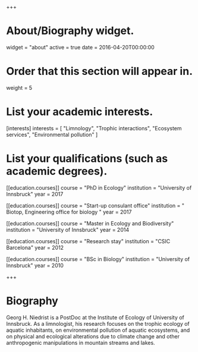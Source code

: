 +++
# About/Biography widget.
widget = "about"
active = true
date = 2016-04-20T00:00:00

# Order that this section will appear in.
weight = 5

# List your academic interests.
[interests]
  interests = [
    "Limnology",
    "Trophic interactions",
    "Ecosystem services",
    "Environmental pollution"
  ]

# List your qualifications (such as academic degrees).
[[education.courses]]
  course = "PhD in Ecology"
  institution = "University of Innsbruck"
  year = 2017
  
[[education.courses]]
  course = "Start-up consulant office"
  institution = " Biotop, Engineering office for biology "
  year = 2017 

[[education.courses]]
  course = "Master in Ecology and Biodiversity"
  institution = "University of Innsbruck"
  year = 2014
  
[[education.courses]]
  course = "Research stay"
  institution = "CSIC Barcelona"
  year = 2012

[[education.courses]]
  course = "BSc in Biology"
  institution = "University of Innsbruck"
  year = 2010
 
 
+++

# Biography

Georg H. Niedrist is a PostDoc at the Institute of Ecology of University of Innsbruck.
As a limnologist, his research focuses on the trophic ecology of aquatic inhabitants, on environmental pollution of aquatic ecosystems, and on physical and ecological alterations due to climate change and other anthropogenic manipulations in mountain streams and lakes. 


